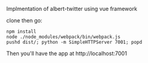 Implmentation of albert-twitter using vue framework

clone then go:


```
npm install
node ./node_modules/webpack/bin/webpack.js
pushd dist/; python -m SimpleHTTPServer 7001; popd
```

Then you'll have the app at http://localhost:7001
